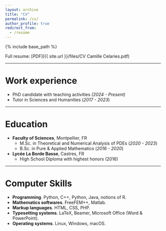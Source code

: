 ```yaml
---
layout: archive
title: "CV"
permalink: /cv/
author_profile: true
redirect_from:
  - /resume
---
```


{% include base_path %}

Full resume: [PDF]({{ site.url }}/files/CV Camille Celaries.pdf)

***

Work experience
======

* PhD candidate with teaching activities <i>(2024 - Present)</i>
* Tutor in Sciences and Humanities (<i>2017 - 2023</i>)

***

Education
======

* <b>Faculty of Sciences</b>, Montpellier, FR
  * M.Sc. in Theoretical and Numerical Analysis of PDEs (<i>2020 - 2023</i>) 
  * B.Sc. in Pure & Applied Mathematics (<i>2016 - 2020</i>)
* <b>Lycée La Borde Basse</b>, Castres, FR
  * High School Diploma with highest honors (2016)

***

Computer Skills
======

* <b>Programming</b>. Python, C++, Python, Java, notions of R.  
* <b>Mathematics softwares</b>. FreeFEM++, Matlab.
* <b>Markup languages</b>. HTML, CSS, PHP.
* <b>Typesetting systems</b>. LaTeX, Beamer, Microsoft Office (Word & PowerPoint). 
* <b>Operating systems</b>. Linux, Windows, macOS.  

